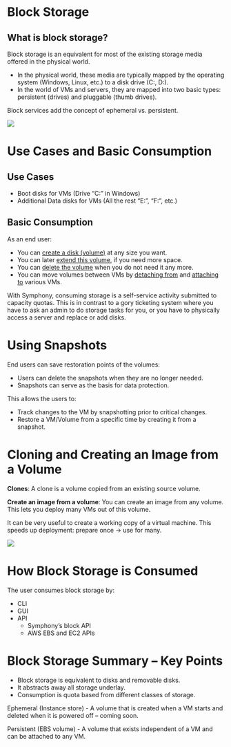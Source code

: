 # Block Storage

## What is block storage? 

Block storage is an equivalent for most of the existing storage media offered in the physical world.

-   In the physical world, these media are typically mapped by the operating system (Windows, Linux, etc.) to a disk drive (C:, D:).
-   In the world of VMs and servers, they are mapped into two basic types: persistent (drives) and pluggable (thumb drives).

Block services add the concept of ephemeral vs. persistent.

![](https://www.stratoscale.com/wp-content/uploads/block_storage_intro.png)

# Use Cases and Basic Consumption

## Use Cases

-   Boot disks for VMs (Drive “C:” in Windows)
-   Additional Data disks for VMs (All the rest “E:”, “F:”, etc.)

## Basic Consumption

As an end user:

-   You can  [create a disk (volume)](https://www.stratoscale.com/knowledge/creating-a-volume)  at any size you want.
-   You can later  [extend this volume](https://www.stratoscale.com/knowledge/extending-the-size-of-a-volume), if you need more space.
-   You can  [delete the volume](https://www.stratoscale.com/knowledge/deleting-a-volume)  when you do not need it any more.
-   You can move volumes between VMs by  [detaching from](https://www.stratoscale.com/knowledge/detaching-a-volume-from-a-virtual-machine)  and  [attaching to](https://www.stratoscale.com/knowledge/attaching-a-volume-to-a-virtual-machine)  various VMs.

With Symphony, consuming storage is a self-service activity submitted to capacity quotas. This is in contrast to a gory ticketing system where you have to ask an admin to do storage tasks for you, or you have to physically access a server and replace or add disks.

# Using Snapshots

End users can save restoration points of the volumes:

-   Users can delete the snapshots when they are no longer needed.
-   Snapshots can serve as the basis for  data protection.

This allows the users to:

-   Track changes to the VM by snapshotting prior to critical changes.
-   Restore a VM/Volume from a specific time by creating it from a snapshot.

# Cloning and Creating an Image from a Volume

**Clones**: A clone is a volume copied from an existing source volume.

**Create an image from a volume**: You can create an image from any volume. This lets you deploy many VMs out of this volume.

It can be very useful to create a working copy of a virtual machine. This speeds up deployment: prepare once -> use for many.

![](https://www.stratoscale.com/wp-content/uploads/clone.png)

# How Block Storage is Consumed

The user consumes block storage by:

-   CLI
-   GUI
-   API  
    - Symphony’s block API  
    - AWS EBS and EC2 APIs

# Block Storage Summary – Key Points

-   Block storage is equivalent to disks and removable disks.
-   It abstracts away all storage underlay.
-   Consumption is quota based from different classes of storage.

Ephemeral (Instance store) - A volume that is created when a VM starts and deleted when it is powered off – coming soon.

Persistent (EBS volume) - A volume that exists independent of a VM and can be attached to any VM.